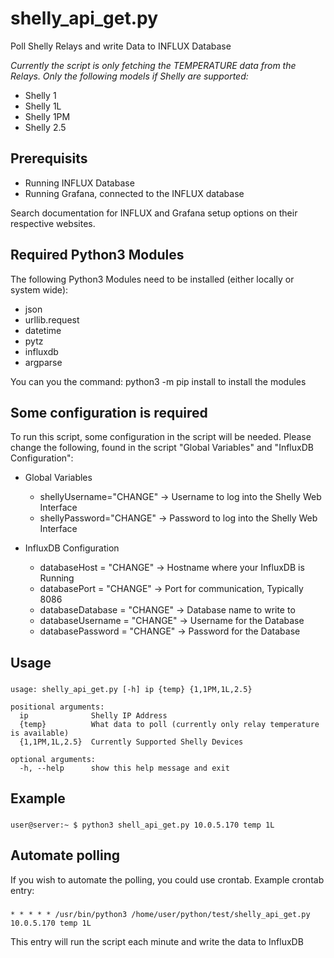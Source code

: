 # shelly_api_get.py
Poll Shelly Relays and write Data to INFLUX Database

*Currently the script is only fetching the TEMPERATURE data from the Relays. Only the following models if Shelly are supported:*
- Shelly 1
- Shelly 1L
- Shelly 1PM
- Shelly 2.5

## Prerequisits
- Running INFLUX Database
- Running Grafana, connected to the INFLUX database

Search documentation for INFLUX and Grafana setup options on their respective websites.

## Required Python3 Modules
The following Python3 Modules need to be installed (either locally or system wide):
- json
- urllib.request
- datetime
- pytz
- influxdb
- argparse

You can you the command: python3 -m pip install <module> to install the modules

## Some configuration is required

To run this script, some configuration in the script will be needed. Please change the following, found in the script "Global Variables" and "InfluxDB Configuration":

- Global Variables
    - shellyUsername="CHANGE" -> Username to log into the Shelly Web Interface
    - shellyPassword="CHANGE" -> Password to log into the Shelly Web Interface

- InfluxDB Configuration
    - databaseHost = "CHANGE" -> Hostname where your InfluxDB is Running
    - databasePort = "CHANGE" -> Port for communication, Typically 8086
    - databaseDatabase = "CHANGE" -> Database name to write to
    - databaseUsername = "CHANGE" -> Username for the Database
    - databasePassword = "CHANGE" -> Password for the Database

## Usage

###
    usage: shelly_api_get.py [-h] ip {temp} {1,1PM,1L,2.5}

    positional arguments:
      ip              Shelly IP Address
      {temp}          What data to poll (currently only relay temperature is available)
      {1,1PM,1L,2.5}  Currently Supported Shelly Devices

    optional arguments:
      -h, --help      show this help message and exit

## Example
###
    user@server:~ $ python3 shell_api_get.py 10.0.5.170 temp 1L

## Automate polling

If you wish to automate the polling, you could use crontab. Example crontab entry:

###
    * * * * * /usr/bin/python3 /home/user/python/test/shelly_api_get.py 10.0.5.170 temp 1L

This entry will run the script each minute and write the data to InfluxDB

